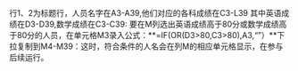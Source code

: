 ﻿行1、2为标题行，人员名字在A3-A39,他们对应的各科成绩在C3-L39
其中英语成绩在D3-D39,数学成绩在C3-C39:
要在M列选出英语成绩高于80分或数学成绩高于80分的人员，在单元格M3录入公式：**=IF(OR(D3>80,C3>80),A3,“”）**下拉复制到M4-M39：这时，符合条件的人名会在列M的相应单元格显示，在参与后续运行。

